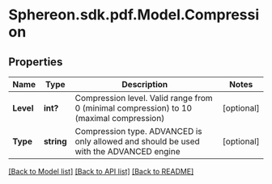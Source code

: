 # Sphereon.sdk.pdf.Model.Compression
## Properties

Name | Type | Description | Notes
------------ | ------------- | ------------- | -------------
**Level** | **int?** | Compression level. Valid range from 0 (minimal compression) to 10 (maximal compression) | [optional] 
**Type** | **string** | Compression type. ADVANCED is only allowed and should be used with the ADVANCED engine | [optional] 

[[Back to Model list]](../README.md#documentation-for-models) [[Back to API list]](../README.md#documentation-for-api-endpoints) [[Back to README]](../README.md)

